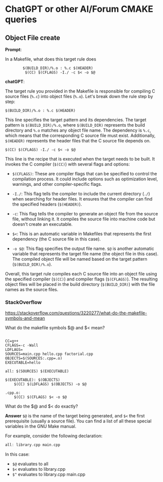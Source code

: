 # ChatGPT or other AI/Forum CMAKE queries

## Object File create

**Prompt**:

In a Makefile, what does this target rule does

```make
        $(BUILD_DIR)/%.o : %.c $(HEADER)
         $(CC) $(CFLAGS) -I./ -c $< -o $@
```

**chatGPT**:

The target rule you provided in the Makefile is responsible for compiling C
source files (`%.c`) into object files (`%.o`). Let's break down the rule step by step:

```make
$(BUILD_DIR)/%.o : %.c $(HEADER)
```

This line specifies the target pattern and its dependencies. The target
pattern is `$(BUILD_DIR)/%.o`, where `$(BUILD_DIR)` represents the build
directory and `%.o` matches any object file name. The dependency is `%.c`,
which means that the corresponding C source file must exist. Additionally, `
$(HEADER)` represents the header files that the C source file depends on.

```make
$(CC) $(CFLAGS) -I./ -c $< -o $@
```

This line is the recipe that is executed when the target needs to be built. It
invokes the C compiler (`$(CC)`) with several flags and options:

- `$(CFLAGS)`: These are compiler flags that can be specified to control the
compilation process. It could include options such as optimization level,
warnings, and other compiler-specific flags.

- `-I./`: This flag tells the compiler to include the current directory (`./`)
when searching for header files. It ensures that the compiler can find the
specified headers (`$(HEADER)`).

- `-c`: This flag tells the compiler to generate an object file from the source
file, without linking it. It compiles the source file into machine code but
doesn't create an executable.

- `$<`: This is an automatic variable in Makefiles that represents the first
dependency (the C source file in this case).

- `-o $@`: This flag specifies the output file name. `$@` is another automatic
variable that represents the target file name (the object file in this case).
The compiled object file will be named based on the target pattern (`$(BUILD_DIR)/%.o`).

Overall, this target rule compiles each C source file into an object file using
the specified compiler (`$(CC)`) and compiler flags (`$(CFLAGS)`). The resulting
object files will be placed in the build directory (`$(BUILD_DIR)`) with the
 file names as the source files.

### StackOverflow

<https://stackoverflow.com/questions/3220277/what-do-the-makefile-symbols-and-mean>

What do the makefile symbols $@ and $< mean?

```make

CC=g++
CFLAGS=-c -Wall
LDFLAGS=
SOURCES=main.cpp hello.cpp factorial.cpp
OBJECTS=$(SOURCES:.cpp=.o)
EXECUTABLE=hello

all: $(SOURCES) $(EXECUTABLE)

$(EXECUTABLE): $(OBJECTS)
    $(CC) $(LDFLAGS) $(OBJECTS) -o $@

.cpp.o:
    $(CC) $(CFLAGS) $< -o $@
```

What do the $@ and $< do exactly?

**Answer**
`$@` is the name of the target being generated, and `$<` the first prerequisite
(usually a source file). You can find a list of all these special variables in
the GNU Make manual.

For example, consider the following declaration:

```c
all: library.cpp main.cpp
```

In this case:

- `$@` evaluates to all
- `$<` evaluates to library.cpp
- `$^` evaluates to library.cpp main.cpp
